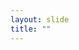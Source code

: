 ```yaml
---
layout: slide
title: ""
---
```


<section data-background-image="assets/images/Slide01.png" data-background-size="70%" data-background-position="center"/>